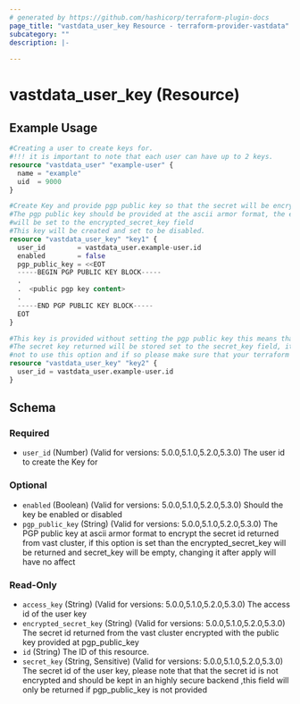 ```yaml
---
# generated by https://github.com/hashicorp/terraform-plugin-docs
page_title: "vastdata_user_key Resource - terraform-provider-vastdata"
subcategory: ""
description: |-
  
---
```


# vastdata_user_key (Resource)



## Example Usage

```terraform
#Creating a user to create keys for.
#!!! it is important to note that each user can have up to 2 keys.
resource "vastdata_user" "example-user" {
  name = "example"
  uid  = 9000
}

#Create Key and provide pgp public key so that the secret will be encrypted using this public key
#The pgp public key should be provided at the ascii armor format, the encrypted secret_key retuend
#will be set to the encrypted_secret_key field
#This key will be created and set to be disabled.
resource "vastdata_user_key" "key1" {
  user_id        = vastdata_user.example-user.id
  enabled        = false
  pgp_public_key = <<EOT
  -----BEGIN PGP PUBLIC KEY BLOCK-----
  .
  .  <public pgp key content>
  .
  -----END PGP PUBLIC KEY BLOCK-----
  EOT
}

#This key is provided without setting the pgp public key this means that after key creation
#The secret key returned will be stored set to the secret_key field, it is highly recomanded
#not to use this option and if so please make sure that your terraform backend is secured.
resource "vastdata_user_key" "key2" {
  user_id = vastdata_user.example-user.id
}
```

<!-- schema generated by tfplugindocs -->
## Schema

### Required

- `user_id` (Number) (Valid for versions: 5.0.0,5.1.0,5.2.0,5.3.0) The user id to create the Key for

### Optional

- `enabled` (Boolean) (Valid for versions: 5.0.0,5.1.0,5.2.0,5.3.0) Should the key be enabled or disabled
- `pgp_public_key` (String) (Valid for versions: 5.0.0,5.1.0,5.2.0,5.3.0) The PGP public key at ascii armor format to encrypt the secret id returned from vast cluster, if this option is set than the encrypted_secret_key will be returned and secret_key will be empty, changing it after apply will have no affect

### Read-Only

- `access_key` (String) (Valid for versions: 5.0.0,5.1.0,5.2.0,5.3.0) The access id of the user key
- `encrypted_secret_key` (String) (Valid for versions: 5.0.0,5.1.0,5.2.0,5.3.0) The secret id returned from the vast cluster encrypted with the public key provided at pgp_public_key
- `id` (String) The ID of this resource.
- `secret_key` (String, Sensitive) (Valid for versions: 5.0.0,5.1.0,5.2.0,5.3.0) The secret id of the user key, please note that that the secret id is not encrypted and should be kept in an highly secure backend ,this field will only be returned if pgp_public_key is not provided
